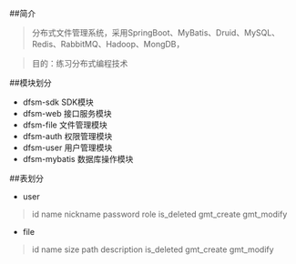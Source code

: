 ##简介
>分布式文件管理系统，采用SpringBoot、MyBatis、Druid、MySQL、Redis、RabbitMQ、Hadoop、MongDB，

>目的：练习分布式编程技术

##模块划分
- dfsm-sdk SDK模块
- dfsm-web 接口服务模块
- dfsm-file 文件管理模块
- dfsm-auth 权限管理模块
- dfsm-user 用户管理模块
- dfsm-mybatis 数据库操作模块

##表划分
- user
> id name nickname password role is_deleted gmt_create gmt_modify

- file
> id name size path description is_deleted gmt_create gmt_modify

